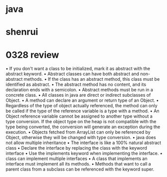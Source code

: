 # java
# shenrui 

# 0328 review
• If you don't want a class to be initialized, mark it as abstract with the abstract keyword.
• Abstract classes can have both abstract and non-abstract methods.
• If the class has an abstract method, this class must be identified as abstract.
• The abstract method has no content, and its declaration ends with a semicolon.
• Abstract methods must be run in a concrete class.
• All classes in java are direct or indirect subclasses of Object.
• A method can declare an argument or return type of an Object.
• Regardless of the type of object actually referenced, the method can only be called if the type of the reference variable is a type with a method.
• An Object reference variable cannot be assigned to another type without a type conversion. If the object type on the heap is not compatible with the type being converted, the conversion will generate an exception during the execution.
• Objects fetched from ArrayList<Object> can only be referenced by Object, otherwise they will be changed with type conversion.
• java does not allow multiple inheritance
• The interface is like a 100% natural abstract class
• Declare the interface by replacing the class with the keyword interface
• Use the implements keyword when implementing the interface.
• class can implement multiple interfaces
• A class that implements an interface must implement all its methods.
• Methods that want to call a parent class from a subclass can be referenced with the keyword super.
